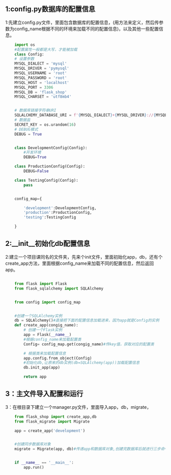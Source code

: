 



## 1:config.py数据库的配置信息

1:先建立config.py文件，里面包含数据库的配置信息，(用方法来定义，然后传参数为config_name根据不同的环境来加载不同的配置信息)，以及其他一些配置信息。

```python
    import os
    #配置属性一般都是大写，才能被加载
    class Config:
    # 设置参数
    MYSQL_DIALECT = 'mysql'
    MYSQL_DRIVER = 'pymysql'
    MYSQL_USERNAME = 'root'
    MYSQL_PASSWORD = 'root'
    MYSQL_HOST = 'localhost'
    MYSQL_PORT = 3306
    MYSQL_DB = 'flask_shop'
    MYSQL_CHARSET = 'utf8mb4'


    # 数据库链接字符串URI
    SQLALCHEMY_DATABASE_URI = f'{MYSQL_DIALECT}+{MYSQL_DRIVER}://{MYSQL_USERNAME}:{MYSQL_PASSWORD}@{MYSQL_HOST}:{MYSQL_PORT}/{MYSQL_DB}?charset={MYSQL_CHARSET}'
    # 数据盐
    SECRET_KEY = os.urandom(16)
    # DEBUG模式
    DEBUG = True


    class DevelopmentConfig(Config):
        #开发环境
        DEBUG=True

    class ProductionConfig(Config):
        DEBUG=False

    class TestingConfig(Config):
        pass


    config_map={

        'development':DevelopmentConfig,
        'production':ProductionConfig,
        'testing':TestingConfig

    }

```

## 2:__init__初始化db配置信息

2:建立一个项目课同名的文件夹，先来个init文件，里面初始化app，db，还有个create_app方法，里面根据config_name来加载不同的配置信息，然后返回app。

```python

    from flask import Flask
    from flask_sqlalchemy import SQLAlchemy


    from config import config_map


    #创建一个SQLAlchemy实例
    db = SQLAlchemy()#直接把下面的配置信息加载进来，因为app就是Config的实例
    def create_app(congig_name):
        # 创建一个Flask实例
        app = Flask(__name__)
        #根据config_name来加载配置类
        Config= config_map.get(congig_name)#传key值，获取对应的配置类

        # 根据类来加载配置信息
        app.config.from_object(Config)
        #初始化db,让原来的db实例(db=SQLAlchemy(app))加载配置信息
        db.init_app(app)

        return app


```

## 3：主文件导入配置和运行

3：在根目录下建立一个manager.py文件，里面导入app，db，migrate，

```python
    from flask_shop import create_app,db
    from flask_migrate import Migrate

    app = create_app('development')


    #创建同步数据库对象
    migrate = Migrate(app, db)#传递app和数据库对象,创建完数据库后就进行三步命令：flask db init,flask db migrate - m '',flask db upgrade


    if __name__ == '__main__':
        app.run()

```

